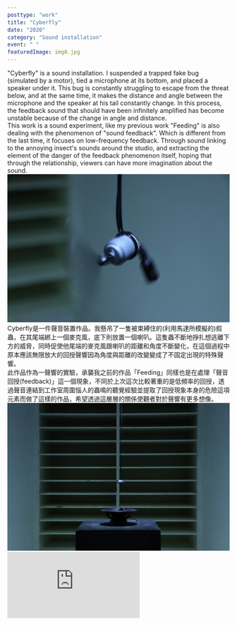 ```yaml
---
posttype: "work"
title: "Cyberfly"
date: "2020"
category: "Sound installation"
event: " "
featuredImage: img0.jpg
---
```

  <div class="box">
      <div class="dscrptn">
        "Cyberfly" is a sound installation. I suspended a trapped fake bug (simulated by a motor), tied a microphone at its bottom, and placed a speaker under it. This bug is constantly struggling to escape from the threat below, and at the same time, it makes the distance and angle between the microphone and the speaker at his tail constantly change. In this process, the feedback sound that should have been infinitely amplified has become unstable because of the change in angle and distance.<br>
        This work is a sound experiment, like my previous work "Feeding" is also dealing with the phenomenon of "sound feedback". Which is different from the last time, it focuses on low-frequency feedback. Through sound linking to the annoying insect's sounds around the studio, and extracting the element of the danger of the feedback phenomenon itself, hoping that through the relationship, viewers can have more imagination about the sound.<br>
      </div>
  </div>


  <div class="box">
      <img class="subimg" src="./img1.jpg">
  </div>


  <div class="box">
      <div class="dscrptn">
        Cyberfly是一件聲音裝置作品。我懸吊了一隻被束縛住的(利用馬達所模擬的)假蟲，在其尾端綁上一個麥克風，底下則放置一個喇叭。這隻蟲不斷地掙扎想逃離下方的威脅，同時促使他尾端的麥克風跟喇叭的距離和角度不斷變化，在這個過程中原本應該無限放大的回授聲響因為角度與距離的改變變成了不固定出現的特殊聲響。<br>
        此作品作為一聲響的實驗，承襲我之前的作品「Feeding」同樣也是在處理「聲音回授(feedback)」這一個現象，不同於上次這次比較著重的是低頻率的回授，透過聲音連結到工作室周圍惱人的蟲鳴的聽覺經驗並提取了回授現象本身的危險這項元素而做了這樣的作品，希望透過這層層的關係使觀者對於聲響有更多想像。<br>
      </div>
  </div>


  <div class="box">
      <img class="subimg" src="./img2.jpg">
  </div>


  <div class="box"></div>

  <iframe title="vimeo-player" src="https://player.vimeo.com/video/457294371" frameborder="0" allowfullscreen></iframe>
